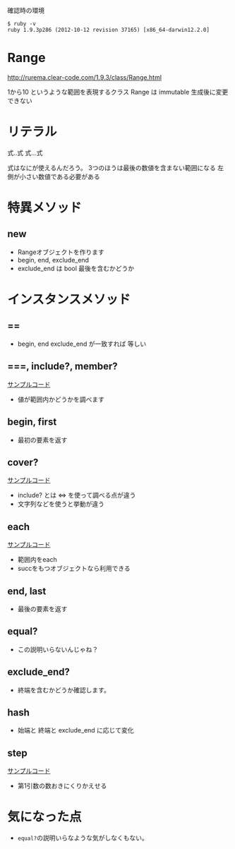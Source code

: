 確認時の環境

```
$ ruby -v
ruby 1.9.3p286 (2012-10-12 revision 37165) [x86_64-darwin12.2.0]
```

# Range

http://rurema.clear-code.com/1.9.3/class/Range.html


1から10 というような範囲を表現するクラス
Range は immutable 生成後に変更できない

# リテラル

式..式
式...式

式はなにが使えるんだろう。
3つのほうは最後の数値を含まない範囲になる
左側が小さい数値である必要がある

# 特異メソッド

## new

* Rangeオブジェクトを作ります
* begin, end, exclude_end
* exclude_end は bool 最後を含むかどうか

# インスタンスメソッド

## ==

* begin, end exclude_end が一致すれば 等しい

## ===, include?, member?

[サンプルコード](include.rb)

* 値が範囲内かどうかを調べます

## begin, first

* 最初の要素を返す

## cover?

[サンプルコード](cover.rb)

* include? とは <=> を使って調べる点が違う
* 文字列などを使うと挙動が違う


## each

[サンプルコード](each.rb)

* 範囲内をeach
* succをもつオブジェクトなら利用できる

## end, last

* 最後の要素を返す

## equal?

* この説明いらないんじゃね？

## exclude_end?

* 終端を含むかどうか確認します。

## hash

* 始端と 終端と exclude_end に応じて変化

## step

[サンプルコード](step.rb)

* 第1引数の数おきにくりかえせる


# 気になった点

* `equal?`の説明いらなような気がしなくもない。
